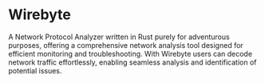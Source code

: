 # Wirebyte
A Network Protocol Analyzer written in Rust purely for adventurous purposes, offering a comprehensive network analysis tool designed for efficient monitoring and troubleshooting. With Wirebyte users can decode network traffic effortlessly, enabling seamless analysis and identification of potential issues.
